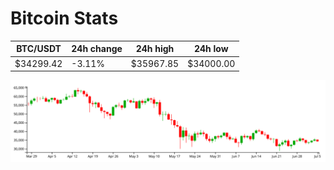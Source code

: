 # Bitcoin Stats

BTC/USDT|24h change|24h high|24h low|
|---|---|---|---|
|$34299.42|-3.11%|$35967.85|$34000.00|

<img src="./chart.svg">
